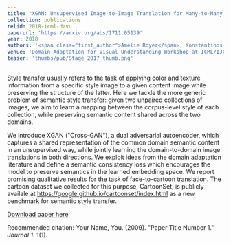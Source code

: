 ```yaml
---
title: "XGAN: Unsupervised Image-to-Image Translation for Many-to-Many Mappings"
collection: publications
relid: 2018-icml-davu
paperurl: 'https://arxiv.org/abs/1711.05139'
year: 2018
authors: '<span class="first_author">Amélie Royer</span>, Konstantinos Bousmalis, Stephan Gouws, Fred Bertsch, Inbar Mosseri, Forrester Cole, Kevin Murphy'
venue: 'Domain Adaptation for Visual Understanding Workshop at ICML/IJCAI/EJCAI 2018'
teaser: 'thumbs/pub/Stage_2017_thumb.png'
---
```


Style transfer usually refers to the task of applying color and texture information from a specific style image to a given content image while preserving the structure of the latter. Here we tackle the more generic problem of semantic style transfer: given two unpaired collections of images, we aim to learn a mapping between the corpus-level style of each collection, while preserving semantic content shared across the two domains.

We introduce XGAN ("Cross-GAN"), a dual adversarial autoencoder, which captures a shared representation of the common domain semantic content in an unsupervised way, while jointly learning the domain-to-domain image translations in both directions. We exploit ideas from the domain adaptation literature and define a semantic consistency loss which encourages the model to preserve semantics in the learned embedding space. We report promising qualitative results for the task of face-to-cartoon translation. The cartoon dataset we collected for this purpose, CartoonSet, is publicly availale at https://google.github.io/cartoonset/index.html as a new benchmark for semantic style transfer.



[Download paper here](http://academicpages.github.io/files/paper1.pdf)

Recommended citation: Your Name, You. (2009). "Paper Title Number 1." <i>Journal 1</i>. 1(1).
